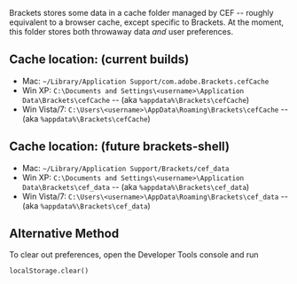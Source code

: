 Brackets stores some data in a cache folder managed by CEF -- roughly equivalent to a browser cache, except specific to Brackets. At the moment, this folder stores both throwaway data _and_ user preferences.

## Cache location: (current builds)

* Mac: ```~/Library/Application Support/com.adobe.Brackets.cefCache```
* Win XP: ```C:\Documents and Settings\<username>\Application Data\Brackets\cefCache``` -- (aka ```%appdata%\Brackets\cefCache```)
* Win Vista/7: ```C:\Users\<username>\AppData\Roaming\Brackets\cefCache``` -- (aka ```%appdata%\Brackets\cefCache```)

## Cache location: (future brackets-shell)

* Mac: ```~/Library/Application Support/Brackets/cef_data```
* Win XP: ```C:\Documents and Settings\<username>\Application Data\Brackets\cef_data``` -- (aka ```%appdata%\Brackets\cef_data```)
* Win Vista/7: ```C:\Users\<username>\AppData\Roaming\Brackets\cef_data``` -- (aka ```%appdata%\Brackets\cef_data```)

## Alternative Method

To clear out preferences, open the Developer Tools console and run

```
localStorage.clear()
```
